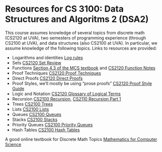 Resources for CS 3100: Data Structures and Algoritms 2 (DSA2)
=============================================================

This course assumes knowledge of several topics from discrete math (CS2120 at UVA), two semesters of programming experience (through CS2100 at UVA), and data structures (also CS2100 at UVA). In particular, we assume knowledge of the following topics. Links to resources are provided:

-	Logarithms and identities [Log rules](https://en.wikipedia.org/wiki/List_of_logarithmic_identities)
-	Sets [CS2120 Set Review](https://www.cs.virginia.edu/~emo7bf/cs2120/s2023/sets.html)
-	Functions [Section 4.3 of the MCS textbook](https://www.cs.virginia.edu/~emo7bf/cs2120/s2023/files/mcs.pdf#section.4.3) and [CS2120 Function Notes](https://www.cs.virginia.edu/~emo7bf/cs2120/s2023/chap4.html#functions)
-	Proof Techniques [CS2120 Proof Techniques](https://www.cs.virginia.edu/~emo7bf/cs2120/s2023/techniques.html)
-	Direct Proofs [CS2120 Direct Proofs](https://www.cs.virginia.edu/~emo7bf/cs2120/s2023/direct.html)
-	Proof Styles, we’ll mostly be using “prose proofs” [CS2120 Proof Style Guide](https://www.cs.virginia.edu/~emo7bf/cs2120/s2023/proofs.html)
-	Logic and Notation [CS2120 Glossary of Logical Terms](https://www.cs.virginia.edu/~emo7bf/cs2120/s2023/glossary.html)
-	Recursion [CS2100 Recursion](https://markfloryan.github.io/dsa1/slides/04-trees.html#/3/1), [CS2110 Recursion Part 1](https://deternitydx.github.io/uvacs4102/pdfs/31-recursion.pdf)
-	Trees [CS2100 Trees](https://markfloryan.github.io/dsa1/slides/04-trees.html#/)
-	Lists [CS2100 Lists](https://markfloryan.github.io/dsa1/slides/02-lists.html#/)
-	Queues [CS2100 Queues](https://markfloryan.github.io/dsa1/slides/02-lists.html#/queues)
-	Stacks [CS2100 Stacks](https://markfloryan.github.io/dsa1/slides/02-lists.html#/stacks)
-	Priority Queues [CS2100 Priority Queues](https://markfloryan.github.io/dsa1/slides/07-priorityqueues.html#/)
-	Hash Tables [CS2100 Hash Tables](https://markfloryan.github.io/dsa1/slides/06-hashing.html#/)
  
A good online textbook for Discrete Math Topics [Mathematics for Computer Science](https://people.csail.mit.edu/meyer/mcs.pdf)
